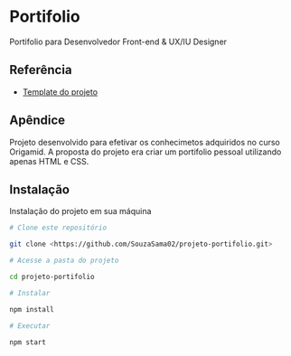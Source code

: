 # Portifolio

Portifolio para Desenvolvedor Front-end & UX/IU Designer

## Referência

- [Template do projeto](https://www.figma.com/file/mcyf18L6Ggx8bI2guDjiJw/projeto-pessoal?node-id=10%3A0&t=XcRcf2xc8SPZvXFB-1)

## Apêndice

Projeto desenvolvido para efetivar os conhecimetos adquiridos no curso Origamid. A proposta do projeto era criar um portifolio pessoal utilizando apenas HTML e CSS.

## Instalação

Instalação do projeto em sua máquina

```bash
# Clone este repositório

git clone <https://github.com/SouzaSama02/projeto-portifolio.git>

# Acesse a pasta do projeto

cd projeto-portifolio

# Instalar

npm install

# Executar

npm start
```
